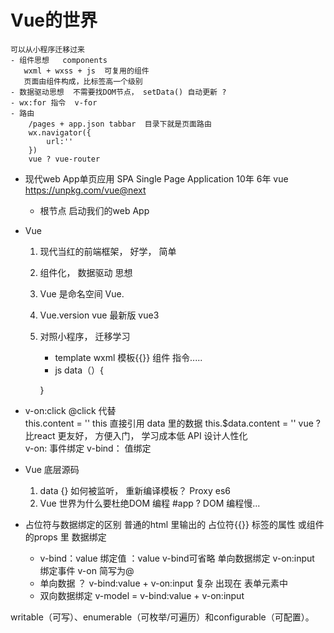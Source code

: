 # Vue的世界
    可以从小程序迁移过来
    - 组件思想   components
       wxml + wxss + js  可复用的组件
       页面由组件构成，比标签高一个级别
    - 数据驱动思想  不需要找DOM节点， setData() 自动更新 ?
    - wx:for 指令  v-for
    - 路由 
        /pages + app.json tabbar  目录下就是页面路由
        wx.navigator({
            url:''
        })
        vue ? vue-router 

- 现代web App单页应用  SPA  Single  Page  Application   10年   6年
     vue   https://unpkg.com/vue@next
     - 根节点  启动我们的web App

- Vue
    1. 现代当红的前端框架， 好学， 简单
    2. 组件化， 数据驱动  思想
    3. Vue  是命名空间
          Vue.
    4. Vue.version  vue  最新版  vue3
    5. 对照小程序， 迁移学习
         - template  wxml
          模板{{}}  组件  指令.....
        - js   data（）{

        }

- v-on:click    @click  代替   
     this.content = ''  this  直接引用 data 里的数据
     this.$data.content = ''
     vue ?  比react 更友好， 方便入门， 学习成本低
     API  设计人性化  
     v-on:   事件绑定    v-bind：  值绑定

- Vue  底层源码
   1. data {}  如何被监听， 重新编译模板？  Proxy  es6
   2. Vue  世界为什么要杜绝DOM  编程  #app   ?
         DOM  编程慢...

- 占位符与数据绑定的区别
     普通的html  里输出的   占位符{{}}
     标签的属性   或组件的props 里  数据绑定
     - v-bind：value 绑定值  ：value   v-bind可省略 单向数据绑定
         v-on:input  绑定事件   v-on  简写为@
     - 单向数据 ？
          v-bind:value  +  v-on:input   复杂  出现在  表单元素中
     - 双向数据绑定
         v-model =  v-bind:value + v-on:input



writable（可写）、enumerable（可枚举/可遍历）和configurable（可配置）。





